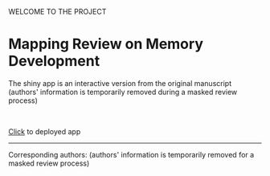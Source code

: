 WELCOME TO THE PROJECT
# Mapping Review on Memory Development

<p>The shiny app is an interactive version from the original manuscript (authors' information is temporarily removed during a masked review process)</p>


<br>
<p><a href="https://memdev.shinyapps.io/litreview_io">Click</a> to deployed app</p> 

---
<p>Corresponding authors: (authors' information is temporarily removed for a masked review process)
